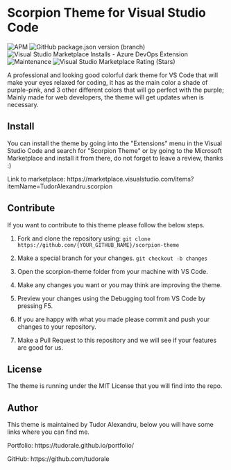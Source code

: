 <h1>Scorpion Theme for Visual Studio Code</h1>

<img alt="APM" src="https://img.shields.io/apm/l/vim-mode?style=flat-square"> <img alt="GitHub package.json version (branch)" src="https://img.shields.io/github/package-json/v/tudorale/scorpion-theme/main?style=flat-square"> <img alt="Visual Studio Marketplace Installs - Azure DevOps Extension" src="https://img.shields.io/visual-studio-marketplace/azure-devops/installs/total/TudorAlexandru.scorpion?style=flat-square"> <img alt="Maintenance" src="https://img.shields.io/maintenance/yes/2022?style=flat-square"> <img alt="Visual Studio Marketplace Rating (Stars)" src="https://img.shields.io/visual-studio-marketplace/stars/tudoralexandru.scorpion?style=flat-square">

<p>A professional and looking good colorful dark theme for VS Code that will make your eyes relaxed for coding, it has as the main color a shade of purple-pink, and 3 other different colors that will go perfect with the purple; Mainly made for web developers, the theme will get updates when is necessary.</p>

<h2>Install</h2>
<p>You can install the theme by going into the "Extensions" menu in the Visual Studio Code and search for "Scorpion Theme" or by going to the Microsoft Marketplace and install it from there, do not forget to leave a review, thanks :)
</p>
<p>Link to marketplace: https://marketplace.visualstudio.com/items?itemName=TudorAlexandru.scorpion</p>

<h2>Contribute</h2>
<p>If you want to contribute to this theme please follow the below steps.</p>

1. Fork and clone the repository using: `git clone https://github.com/{YOUR_GITHUB_NAME}/scorpion-theme`

2. Make a special branch for your changes. `git checkout -b changes`

3. Open the scorpion-theme folder from your machine with VS Code.

4. Make any changes you want or you may think are improving the theme.

5. Preview your changes using the Debugging tool from VS Code by pressing F5.

6. If you are happy with what you made please commit and push your changes to your repository.

7. Make a Pull Request to this repository and we will see if your features are good for us.
<h2>License</h2>
<p>The theme is running under the MIT License that you will find into the repo.</p>

<h2>Author</h2>
<p>This theme is maintained by Tudor Alexandru, below you will have some links where you can find me.</p>
<p>Portfolio: https://tudorale.github.io/portfolio/</p>
<p>GitHub: https://github.com/tudorale</p>
